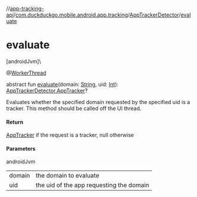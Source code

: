 //[app-tracking-api](../../../index.md)/[com.duckduckgo.mobile.android.app.tracking](../index.md)/[AppTrackerDetector](index.md)/[evaluate](evaluate.md)

# evaluate

[androidJvm]\

@[WorkerThread](https://developer.android.com/reference/kotlin/androidx/annotation/WorkerThread.html)

abstract fun [evaluate](evaluate.md)(domain: [String](https://kotlinlang.org/api/latest/jvm/stdlib/kotlin/-string/index.html), uid: [Int](https://kotlinlang.org/api/latest/jvm/stdlib/kotlin/-int/index.html)): [AppTrackerDetector.AppTracker](-app-tracker/index.md)?

Evaluates whether the specified domain requested by the specified uid is a tracker. This method should be called off the UI thread.

#### Return

[AppTracker](-app-tracker/index.md) if the request is a tracker, null otherwise

#### Parameters

androidJvm

| | |
|---|---|
| domain | the domain to evaluate |
| uid | the uid of the app requesting the domain |

